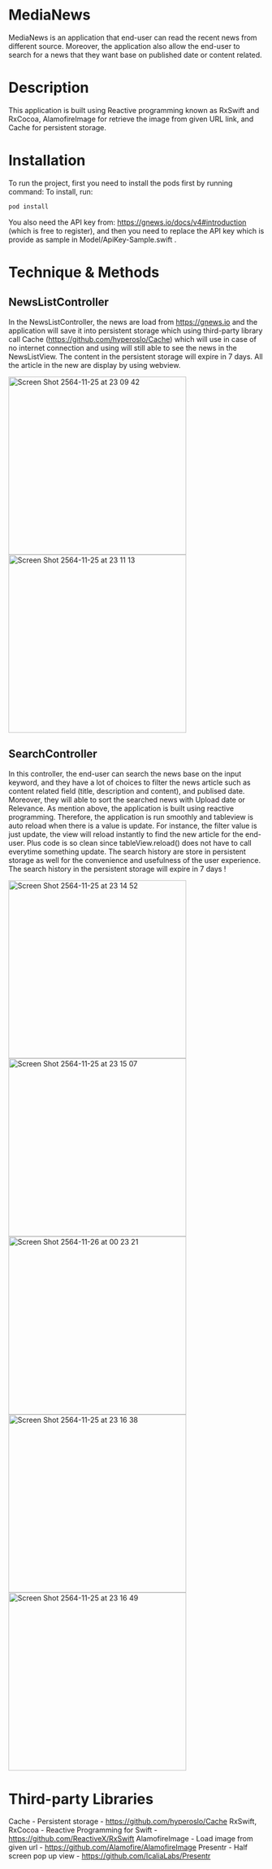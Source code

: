 # MediaNews
MediaNews is an application that end-user can read the recent news from different source. Moreover, the application also allow the end-user to search for a news that they want base on published date or content related.

# Description
This application is built using Reactive programming known as RxSwift and RxCocoa, AlamofireImage for retrieve the image from given URL link, and Cache for persistent storage.

# Installation
To run the project, first you need to install the pods first by running command: 
To install, run:
```bash
pod install
```
You also need the API key from: https://gnews.io/docs/v4#introduction (which is free to register), and then you need to replace the API key which is provide as sample in Model/ApiKey-Sample.swift .

# Technique & Methods

## NewsListController
In the NewsListController, the news are load from https://gnews.io and the application will save it into persistent storage which using third-party library call Cache (https://github.com/hyperoslo/Cache) which will use in case of no internet connection and using will still able to see the news in the NewsListView. The content in the persistent storage will expire in 7 days. All the article in the new are display by using webview.

<img width="350" alt="Screen Shot 2564-11-25 at 23 09 42" src="https://user-images.githubusercontent.com/49471123/143481693-bd783d3c-9e25-4e5d-884d-01c4599db0d5.png"><img width="350" alt="Screen Shot 2564-11-25 at 23 11 13" src="https://user-images.githubusercontent.com/49471123/143481746-7d50ab9f-646a-4089-98ee-44305aba87c2.png">

## SearchController
In this controller, the end-user can search the news base on the input keyword, and they have a lot of choices to filter the news article such as content related field (title, description and content), and publised date. Moreover, they will able to sort the searched news with Upload date or Relevance. 
As mention above, the application is built using reactive programming. Therefore, the application is run smoothly and tableview is auto reload when there is a value is update. For instance, the filter value is just update, the view will reload instantly to find the new article for the end-user. Plus code is so clean since tableView.reload() does not have to call everytime something update.
The search history are store in persistent storage as well for the convenience and usefulness of the user experience. The search history in the persistent storage will expire in 7 days !

<img width="350" alt="Screen Shot 2564-11-25 at 23 14 52" src="https://user-images.githubusercontent.com/49471123/143481800-d2143115-3c88-40cd-8dbf-72b112da83d2.png"><img width="350" alt="Screen Shot 2564-11-25 at 23 15 07" src="https://user-images.githubusercontent.com/49471123/143481808-0543d887-b2d6-4129-b8dc-8bdb2c67ebfd.png"><img width="350" alt="Screen Shot 2564-11-26 at 00 23 21" src="https://user-images.githubusercontent.com/49471123/143482552-c55424b0-3ae2-4ce4-8bc8-3af9d0ac19d5.png"><img width="350" alt="Screen Shot 2564-11-25 at 23 16 38" src="https://user-images.githubusercontent.com/49471123/143481821-f5e1f1e8-e1a1-4e34-9b47-58dbf9e946d6.png"><img width="350" alt="Screen Shot 2564-11-25 at 23 16 49" src="https://user-images.githubusercontent.com/49471123/143481835-2dc76b64-f5a1-4d8f-8651-116ce92e895c.png">

# Third-party Libraries
Cache - Persistent storage - https://github.com/hyperoslo/Cache
RxSwift, RxCocoa - Reactive Programming for Swift - https://github.com/ReactiveX/RxSwift
AlamofireImage - Load image from given url - https://github.com/Alamofire/AlamofireImage
Presentr - Half screen pop up view - https://github.com/IcaliaLabs/Presentr
